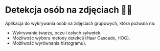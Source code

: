 # Detekcja osób na zdjęciach 📸👥
Aplikacja do wykrywania osób na zdjęciach grupowych, która pozwala na:
- Wykrywanie twarzy, oczu i całych sylwetek.
- Możliwość wyboru metody detekcji (Haar Cascade, HOG).
- Możliwość wyrównania histogramu).
